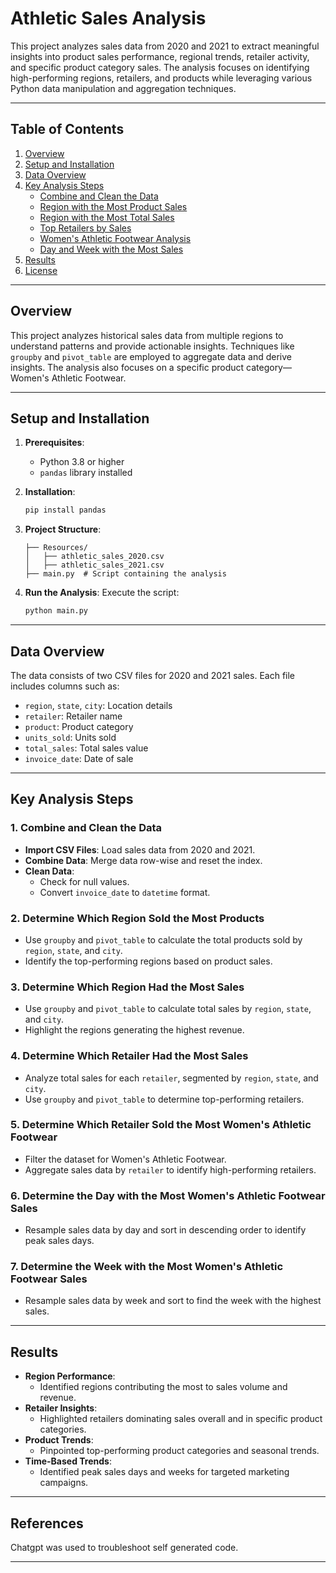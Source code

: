 
# Athletic Sales Analysis

This project analyzes sales data from 2020 and 2021 to extract meaningful insights into product sales performance, regional trends, retailer activity, and specific product category sales. The analysis focuses on identifying high-performing regions, retailers, and products while leveraging various Python data manipulation and aggregation techniques.

---

## Table of Contents
1. [Overview](#overview)
2. [Setup and Installation](#setup-and-installation)
3. [Data Overview](#data-overview)
4. [Key Analysis Steps](#key-analysis-steps)
    - [Combine and Clean the Data](#1-combine-and-clean-the-data)
    - [Region with the Most Product Sales](#2-determine-which-region-sold-the-most-products)
    - [Region with the Most Total Sales](#3-determine-which-region-had-the-most-sales)
    - [Top Retailers by Sales](#4-determine-which-retailer-had-the-most-sales)
    - [Women's Athletic Footwear Analysis](#5-determine-which-retailer-sold-the-most-womens-athletic-footwear)
    - [Day and Week with the Most Sales](#6-determine-the-day-with-the-most-womens-athletic-footwear-sales-and-7-week-with-the-most-sales)
5. [Results](#results)
6. [License](#license)

---

## Overview
This project analyzes historical sales data from multiple regions to understand patterns and provide actionable insights. Techniques like `groupby` and `pivot_table` are employed to aggregate data and derive insights. The analysis also focuses on a specific product category—Women's Athletic Footwear.

---

## Setup and Installation
1. **Prerequisites**:
   - Python 3.8 or higher
   - `pandas` library installed

2. **Installation**:
   ```bash
   pip install pandas
   ```

3. **Project Structure**:
   ```
   ├── Resources/
   │   ├── athletic_sales_2020.csv
   │   ├── athletic_sales_2021.csv
   ├── main.py  # Script containing the analysis
   ```

4. **Run the Analysis**:
   Execute the script:
   ```bash
   python main.py
   ```

---

## Data Overview
The data consists of two CSV files for 2020 and 2021 sales. Each file includes columns such as:
- `region`, `state`, `city`: Location details
- `retailer`: Retailer name
- `product`: Product category
- `units_sold`: Units sold
- `total_sales`: Total sales value
- `invoice_date`: Date of sale

---

## Key Analysis Steps

### 1. Combine and Clean the Data
- **Import CSV Files**: Load sales data from 2020 and 2021.
- **Combine Data**: Merge data row-wise and reset the index.
- **Clean Data**:
  - Check for null values.
  - Convert `invoice_date` to `datetime` format.

### 2. Determine Which Region Sold the Most Products
- Use `groupby` and `pivot_table` to calculate the total products sold by `region`, `state`, and `city`.
- Identify the top-performing regions based on product sales.

### 3. Determine Which Region Had the Most Sales
- Use `groupby` and `pivot_table` to calculate total sales by `region`, `state`, and `city`.
- Highlight the regions generating the highest revenue.

### 4. Determine Which Retailer Had the Most Sales
- Analyze total sales for each `retailer`, segmented by `region`, `state`, and `city`.
- Use `groupby` and `pivot_table` to determine top-performing retailers.

### 5. Determine Which Retailer Sold the Most Women's Athletic Footwear
- Filter the dataset for Women's Athletic Footwear.
- Aggregate sales data by `retailer` to identify high-performing retailers.

### 6. Determine the Day with the Most Women's Athletic Footwear Sales
- Resample sales data by day and sort in descending order to identify peak sales days.

### 7. Determine the Week with the Most Women's Athletic Footwear Sales
- Resample sales data by week and sort to find the week with the highest sales.

---

## Results
- **Region Performance**:
  - Identified regions contributing the most to sales volume and revenue.
- **Retailer Insights**:
  - Highlighted retailers dominating sales overall and in specific product categories.
- **Product Trends**:
  - Pinpointed top-performing product categories and seasonal trends.
- **Time-Based Trends**:
  - Identified peak sales days and weeks for targeted marketing campaigns.

---


## **References**
Chatgpt was used to troubleshoot self generated code.

---
